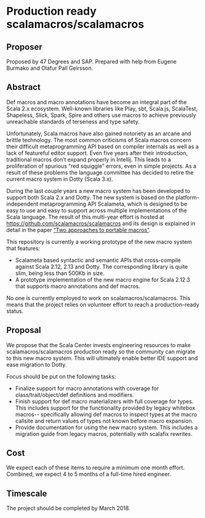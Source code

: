 # Production ready scalamacros/scalamacros

## Proposer

Proposed by 47 Degrees and SAP. Prepared with help from Eugene Burmako and Olafur Pall Geirsson.

## Abstract

Def macros and macro annotations have become an integral part of the Scala 2.x ecosystem. Well-known libraries like Play, sbt, Scala.js, ScalaTest, Shapeless, Slick, Spark, Spire and others use macros to achieve previously unreachable standards of terseness and type safety.

Unfortunately, Scala macros have also gained notoriety as an arcane and brittle technology. The most common criticisms of Scala macros concern their difficult metaprogramming API based on compiler internals as well as a lack of featureful editor support. Even five years after their introduction, traditional macros don’t expand properly in Intellij. This leads to a proliferation of spurious “red squiggle” errors, even in simple projects. As a result of these problems the language committee has decided to retire the current macro system in Dotty (Scala 3.x).

During the last couple years a new macro system has been developed to support both Scala 2.x and Dotty. The new system is based on the platform-independent metaprogramming API Scalameta, which is designed to be easy to use and easy to support across multiple implementations of the Scala language. The result of this multi-year effort is hosted at https://github.com/scalamacros/scalamacros and its design is explained in detail in the paper [“Two approaches to portable macros”](https://www.dropbox.com/s/2xzcczr3q77veg1/gestalt.pdf).

This repository is currently a working prototype of the new macro system that features:

- Scalameta based syntactic and semantic APIs that cross-compile against Scala 2.12, 2.13 and Dotty. The corresponding library is quite slim, being less than 500Kb in size.
- A prototype implementation of the new macro engine for Scala 2.12.3 that supports macro annotations and def macros.

No one is currently employed to work on scalamacros/scalamacros. This means that the project relies on volunteer effort to reach a production-ready status.

## Proposal

We propose that the Scala Center invests engineering resources to make scalamacros/scalamacros production ready so the community can migrate to this new macro system. This will ultimately enable better IDE support and ease migration to Dotty.

Focus should be put on the following tasks:

- Finalize support for macro annotations with coverage for class/trait/object/def definitions and modifiers.
- Finish support for def macro materializers with full coverage for types. This includes support for the functionality provided by legacy whitebox macros-- specifically allowing def macros to inspect types at the macro callsite and return values of types not known before macro expansion.
- Provide documentation for using the new macro system. This includes a migration guide from legacy macros, potentially with scalafix rewrites.


## Cost

We expect each of these items to require a minimum one month effort. Combined, we expect 4 to 5 months of a full-time hired engineer.

## Timescale

The project should be completed by March 2018.
